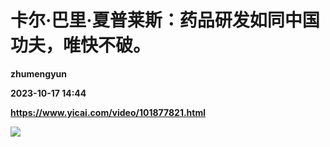 # 卡尔·巴里·夏普莱斯：药品研发如同中国功夫，唯快不破。
**zhumengyun**

**2023-10-17 14:44**

**https://www.yicai.com/video/101877821.html**

![](http://imgcdn.yicai.com/vms-new/2023/10/09989ee0-bab1-48c8-8939-c8b172a9ecb5_AmPv.jpg)